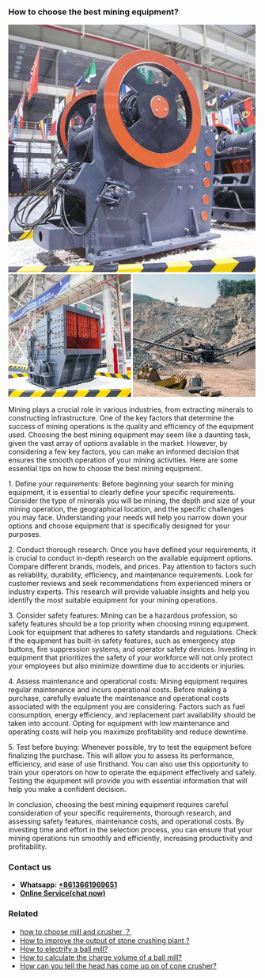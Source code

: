 <h3>How to choose the best mining equipment?</h3><img src='1701745151.jpg' alt=''><p>Mining plays a crucial role in various industries, from extracting minerals to constructing infrastructure. One of the key factors that determine the success of mining operations is the quality and efficiency of the equipment used. Choosing the best mining equipment may seem like a daunting task, given the vast array of options available in the market. However, by considering a few key factors, you can make an informed decision that ensures the smooth operation of your mining activities. Here are some essential tips on how to choose the best mining equipment.</p><p>1. Define your requirements: Before beginning your search for mining equipment, it is essential to clearly define your specific requirements. Consider the type of minerals you will be mining, the depth and size of your mining operation, the geographical location, and the specific challenges you may face. Understanding your needs will help you narrow down your options and choose equipment that is specifically designed for your purposes.</p><p>2. Conduct thorough research: Once you have defined your requirements, it is crucial to conduct in-depth research on the available equipment options. Compare different brands, models, and prices. Pay attention to factors such as reliability, durability, efficiency, and maintenance requirements. Look for customer reviews and seek recommendations from experienced miners or industry experts. This research will provide valuable insights and help you identify the most suitable equipment for your mining operations.</p><p>3. Consider safety features: Mining can be a hazardous profession, so safety features should be a top priority when choosing mining equipment. Look for equipment that adheres to safety standards and regulations. Check if the equipment has built-in safety features, such as emergency stop buttons, fire suppression systems, and operator safety devices. Investing in equipment that prioritizes the safety of your workforce will not only protect your employees but also minimize downtime due to accidents or injuries.</p><p>4. Assess maintenance and operational costs: Mining equipment requires regular maintenance and incurs operational costs. Before making a purchase, carefully evaluate the maintenance and operational costs associated with the equipment you are considering. Factors such as fuel consumption, energy efficiency, and replacement part availability should be taken into account. Opting for equipment with low maintenance and operating costs will help you maximize profitability and reduce downtime.</p><p>5. Test before buying: Whenever possible, try to test the equipment before finalizing the purchase. This will allow you to assess its performance, efficiency, and ease of use firsthand. You can also use this opportunity to train your operators on how to operate the equipment effectively and safely. Testing the equipment will provide you with essential information that will help you make a confident decision.</p><p>In conclusion, choosing the best mining equipment requires careful consideration of your specific requirements, thorough research, and assessing safety features, maintenance costs, and operational costs. By investing time and effort in the selection process, you can ensure that your mining operations run smoothly and efficiently, increasing productivity and profitability.</p><h3>Contact us</h3><ul><li><strong>Whatsapp:&nbsp;<a href="https://wa.me/8613661969651">+8613661969651</a></strong></li><li><a href="https://swt.shibang-china.com/?git&amp;zhl&amp;How to choose the best mining equipment"><strong>Online Service(chat now)</strong></a></li></ul><h3>Related</h3><ul><li><a href='how to choose mill and crusher ？.md'>how to choose mill and crusher ？</a></li><li><a href='How to improve the output of stone crushing plant .md'>How to improve the output of stone crushing plant ?</a></li><li><a href='How to electrify a ball mill.md'>How to electrify a ball mill?</a></li><li><a href='How to calculate the charge volume of a ball mill.md'>How to calculate the charge volume of a ball mill?</a></li><li><a href='How can you tell the head has come up on of cone crusher.md'>How can you tell the head has come up on of cone crusher?</a></li></ul>